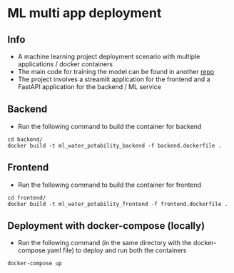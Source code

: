 # ML multi app deployment

## Info
* A machine learning project deployment scenario with multiple applications / docker containers
* The main code for training the model can be found in another [repo](https://github.com/AbhishekRS4/ML_water_potability_fastapi_deployment)
* The project involves a streamlit application for the frontend and a FastAPI application for the backend / ML service

## Backend
* Run the following command to build the container for backend
```
cd backend/
docker build -t ml_water_potability_backend -f backend.dockerfile .
```

## Frontend
* Run the following command to build the container for frontend
```
cd frontend/
docker build -t ml_water_potability_frontend -f frontend.dockerfile .
```

## Deployment with docker-compose (locally)
* Run the following command (in the same directory with the docker-compose.yaml file) to deploy and run both the containers
```
docker-compose up
```
